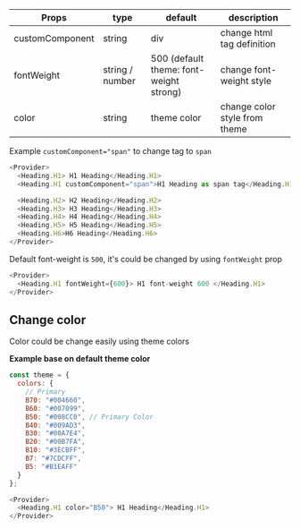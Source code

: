 | Props           | type            | default                                 | description                   |
| --------------- | --------------- | --------------------------------------- | ----------------------------- |
| customComponent | string          | div                                     | change html tag definition    |
| fontWeight      | string / number | 500 (default theme: font-weight strong) | change font-weight style      |
| color           | string          | theme color                             | change color style from theme |

Example `customComponent="span"` to change tag to `span`

```js
<Provider>
  <Heading.H1> H1 Heading</Heading.H1>
  <Heading.H1 customComponent="span">H1 Heading as span tag</Heading.H1>

  <Heading.H2> H2 Heading</Heading.H2>
  <Heading.H3> H3 Heading</Heading.H3>
  <Heading.H4> H4 Heading</Heading.H4>
  <Heading.H5> H5 Heading</Heading.H5>
  <Heading.H6>H6 Heading</Heading.H6>
</Provider>
```

Default font-weight is `500`, it's could be changed by using `fontWeight` prop

```js
<Provider>
  <Heading.H1 fontWeight={600}> H1 font-weight 600 </Heading.H1>
</Provider>
```

## Change color

Color could be change easily using theme colors

**Example base on default theme color**

```js static
const theme = {
  colors: {
    // Primary
    B70: "#004660",
    B60: "#007099",
    B50: "#008CC0", // Primary Color
    B40: "#009AD3",
    B30: "#00A7E4",
    B20: "#00B7FA",
    B10: "#3ECBFF",
    B7: "#7CDCFF",
    B5: "#B1EAFF"
  }
};
```

```js
<Provider>
  <Heading.H1 color="B50"> H1 Heading</Heading.H1>
</Provider>
```
